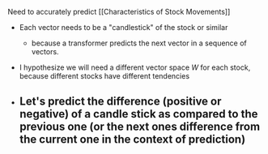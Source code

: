 Need to accurately predict [[Characteristics of Stock Movements]]

- Each vector needs to be a "candlestick" of the stock or similar
	- because a transformer predicts the next vector in a sequence of vectors.


- I hypothesize we will need a different vector space $W$ for each stock, because different stocks have different tendencies


- Let's predict the difference (positive or negative) of a candle stick as compared to the previous one (or the next ones difference from the current one in the context of prediction)
	- 
